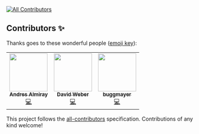 
<!-- ALL-CONTRIBUTORS-BADGE:START - Do not remove or modify this section -->
[![All Contributors](https://img.shields.io/badge/all_contributors-3-orange.svg?style=flat-square)](#contributors-)
<!-- ALL-CONTRIBUTORS-BADGE:END -->
## Contributors ✨

Thanks goes to these wonderful people ([emoji key](https://allcontributors.org/docs/en/emoji-key)):

<!-- ALL-CONTRIBUTORS-LIST:START - Do not remove or modify this section -->
<!-- prettier-ignore-start -->
<!-- markdownlint-disable -->
<table>
  <tr>
    <td align="center"><a href="https://andresalmiray.com/"><img src="https://avatars.githubusercontent.com/u/13969?v=4?s=100" width="100px;" alt=""/><br /><sub><b>Andres Almiray</b></sub></a><br /><a href="https://github.com/kordamp/jsilhouette/commits?author=aalmiray" title="Code">💻</a></td>
    <td align="center"><a href="https://github.com/thejeed"><img src="https://avatars.githubusercontent.com/u/49395096?v=4?s=100" width="100px;" alt=""/><br /><sub><b>David Weber</b></sub></a><br /><a href="https://github.com/kordamp/jsilhouette/commits?author=thejeed" title="Code">💻</a></td>
    <td align="center"><a href="https://github.com/buggmayer"><img src="https://avatars.githubusercontent.com/u/81083720?v=4?s=100" width="100px;" alt=""/><br /><sub><b>buggmayer</b></sub></a><br /><a href="https://github.com/kordamp/jsilhouette/commits?author=buggmayer" title="Code">💻</a></td>
  </tr>
</table>

<!-- markdownlint-restore -->
<!-- prettier-ignore-end -->

<!-- ALL-CONTRIBUTORS-LIST:END -->

This project follows the [all-contributors](https://github.com/all-contributors/all-contributors) specification. Contributions of any kind welcome!
